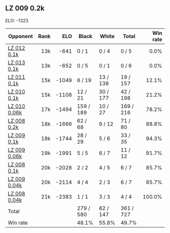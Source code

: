 ## LZ 009 0.2k ##

ELO: -1323

Opponent | Rank | ELO | Black | White | Total | Win rate
---------|-----:|----:|-------|-------|-------|-------:
[LZ 012 0.1k](LZ%20012%200.1k.md) | 13k | -641 | 0 / 1 | 0 / 4 | 0 / 5 | 0.0%
[LZ 013 0.1k](LZ%20013%200.1k.md) | 13k | -652 | 0 / 5 | 0 / 1 | 0 / 6 | 0.0%
[LZ 011 0.1k](LZ%20011%200.1k.md) | 15k | -1049 | 6 / 19 | 13 / 138 | 19 / 157 | 12.1%
[LZ 010 0.1k](LZ%20010%200.1k.md) | 15k | -1108 | 12 / 21 | 30 / 177 | 42 / 198 | 21.2%
[LZ 010 0.06k](LZ%20010%200.06k.md) | 17k | -1494 | 159 / 189 | 10 / 27 | 169 / 216 | 78.2%
[LZ 008 0.2k](LZ%20008%200.2k.md) | 18k | -1666 | 62 / 68 | 9 / 12 | 71 / 80 | 88.8%
[LZ 009 0.1k](LZ%20009%200.1k.md) | 18k | -1744 | 28 / 29 | 5 / 6 | 33 / 35 | 94.3%
[LZ 009 0.06k](LZ%20009%200.06k.md) | 19k | -1991 | 5 / 5 | 6 / 7 | 11 / 12 | 91.7%
[LZ 008 0.1k](LZ%20008%200.1k.md) | 20k | -2028 | 2 / 2 | 4 / 5 | 6 / 7 | 85.7%
[LZ 009 0.04k](LZ%20009%200.04k.md) | 20k | -2114 | 4 / 4 | 2 / 3 | 6 / 7 | 85.7%
[LZ 008 0.04k](LZ%20008%200.04k.md) | 21k | -2383 | 1 / 1 | 3 / 3 | 4 / 4 | 100.0%
Total | | | 279 / 580 | 82 / 147 | 361 / 727 | 
Win rate| | | 48.1% | 55.8% | 49.7% | 
